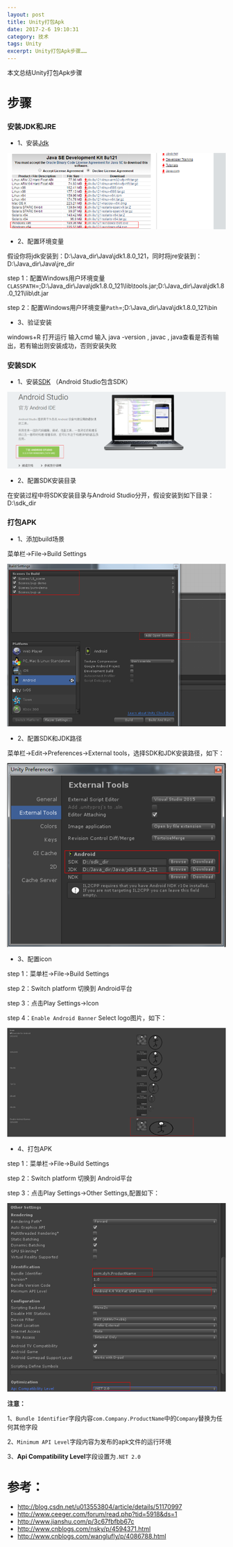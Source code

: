 ```yaml
---
layout: post
title: Unity打包Apk
date: 2017-2-6 19:10:31
category: 技术
tags: Unity
excerpt: Unity打包Apk步骤……
---
```


本文总结Unity打包Apk步骤

# 步骤

### 安装JDK和JRE

* 1、安装[Jdk](http://www.oracle.com/technetwork/java/javase/downloads/jdk8-downloads-2133151.html)

![](/public/img/unity_apk/jdk.png)

* 2、配置环境变量

假设你将jdk安装到：D:\Java_dir\Java\jdk1.8.0_121，同时将jre安装到：D:\Java_dir\Java\jre_dir

step 1：配置Windows用户环境变量`CLASSPATH`=;D:\Java_dir\Java\jdk1.8.0_121\lib\tools.jar;D:\Java_dir\Java\jdk1.8.0_121\lib\dt.jar

step 2：配置Windows用户环境变量`Path`=;D:\Java_dir\Java\jdk1.8.0_121\bin

* 3、验证安装

windows+R 打开运行 输入cmd 输入 java -version , javac , java查看是否有输出，若有输出则安装成功，否则安装失败 

### 安装SDK

* 1、安装[SDK](https://developer.android.com/studio/index.html?hl=zh-cn) （Android Studio包含SDK）
 
![](/public/img/unity_apk/sdk.png)


* 2、配置SDK安装目录

在安装过程中将SDK安装目录与Android Studio分开，假设安装到如下目录：D:\sdk_dir

### 打包APK

* 1、添加build场景

菜单栏->File->Build Settings 

![](/public/img/unity_apk/scene.png)

* 2、配置SDK和JDK路径

菜单栏->Edit->Preferences->External tools，选择SDK和JDK安装路径，如下：

![](/public/img/unity_apk/path.png)

* 3、配置icon

step 1：菜单栏->File->Build Settings

step 2：Switch platform 切换到 Android平台

step 3：点击Play Settings->Icon

step 4：`Enable Android Banner` Select logo图片，如下：

![](/public/img/unity_apk/icon.png)

* 4、打包APK

step 1：菜单栏->File->Build Settings 

step 2：Switch platform 切换到 Android平台

step 3：点击Play Settings->Other Settings,配置如下：

![](/public/img/unity_apk/build.png)

**注意：**

1、`Bundle Identifier`字段内容`com.Company.ProductName`中的`Company`替换为任何其他字段

2、`Minimum API Level`字段内容为发布的apk文件的运行环境

3、**Api Compatibility Level**字段设置为`.NET 2.0`

# 参考：

* http://blog.csdn.net/u013553804/article/details/51170997
* http://www.ceeger.com/forum/read.php?tid=5918&ds=1
* http://www.jianshu.com/p/3c67fbfbb67c
* http://www.cnblogs.com/nsky/p/4594371.html
* http://www.cnblogs.com/wanglufly/p/4086788.html
